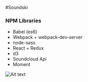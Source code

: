 #Soundski

### NPM Libraries
*	Babel (es6)
*	Webpack + webpack-dev-server
*	node-sass
*	React + Redux 
*	d3
* 	Soundcloud Api
*	Moment


![Alt text](/imgs/loginv2.png "Soundski Login v1")
